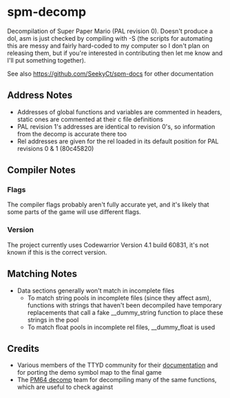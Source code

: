 # spm-decomp

Decompilation of Super Paper Mario (PAL revision 0). Doesn't produce a dol, asm is just checked by compiling with -S (the scripts for automating this are messy and fairly hard-coded to my computer so I don't plan on releasing them, but if you're interested in contributing then let me know and I'll put something together).

See also https://github.com/SeekyCt/spm-docs for other documentation

## Address Notes
- Addresses of global functions and variables are commented in headers, static ones are commented at their c file definitions
- PAL revision 1's addresses are identical to revision 0's, so information from the decomp is accurate there too
- Rel addresses are given for the rel loaded in its default position for PAL revisions 0 & 1 (80c45820)

## Compiler Notes
### Flags
The compiler flags probably aren't fully accurate yet, and it's likely that some parts of the game will use different flags.
### Version
The project currently uses Codewarrior Version 4.1 build 60831, it's not known if this is the correct version.

## Matching Notes
- Data sections generally won't match in incomplete files
    - To match string pools in incomplete files (since they affect asm), functions with strings that haven't been decompiled have temporary replacements that call a fake __dummy_string function to place these strings in the pool
    - To match float pools in incomplete rel files, __dummy_float is used

## Credits
- Various members of the TTYD community for their [documentation](https://github.com/PistonMiner/ttyd-tools) and for porting the demo symbol map to the final game
- The [PM64 decomp](https://github.com/ethteck/papermario) team for decompiling many of the same functions, which are useful to check against
